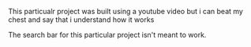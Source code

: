 This particualr project was built using a youtube video but i can beat my chest and say that i understand how it works

The search bar for this particular project isn't meant to work.
